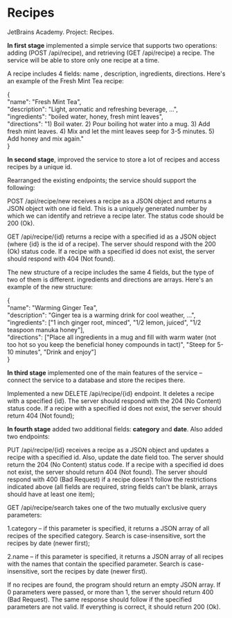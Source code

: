 # Recipes

JetBrains Academy. Project: Recipes.

<b>In first stage</b> implemented a simple service that supports two operations: adding (POST /api/recipe),
and retrieving (GET /api/recipe) a recipe. The service will be able to store only one recipe at a time.

A recipe includes 4 fields: name , description, ingredients, directions. Here's an example of the Fresh Mint Tea recipe:

{</br>
"name": "Fresh Mint Tea",</br>
"description": "Light, aromatic and refreshing beverage, ...",</br>
"ingredients": "boiled water, honey, fresh mint leaves",</br>
"directions": "1) Boil water. 2) Pour boiling hot water into a mug. 3) Add fresh mint leaves. 4) Mix and let the mint
leaves seep for 3-5 minutes. 5) Add honey and mix again."</br>
}

<b>In second stage</b>, improved the service to store a lot of recipes and access recipes by a unique id.

Rearranged the existing endpoints; the service should support the following:

POST /api/recipe/new receives a recipe as a JSON object and returns a JSON object with one id field. This is a uniquely generated number by which we can identify and retrieve a recipe later. The status code should be 200 (Ok).

GET /api/recipe/{id} returns a recipe with a specified id as a JSON object (where {id} is the id of a recipe). The server should respond with the 200 (Ok) status code. If a recipe with a specified id does not exist, the server should respond with 404 (Not found).

The new structure of a recipe includes the same 4 fields, but the type of two of them is different. ingredients and directions are arrays. Here's an example of the new structure:

{</br>
"name": "Warming Ginger Tea",</br>
"description": "Ginger tea is a warming drink for cool weather, ...",</br>
"ingredients": ["1 inch ginger root, minced", "1/2 lemon, juiced", "1/2 teaspoon manuka honey"],</br>
"directions": ["Place all ingredients in a mug and fill with warm water (not too hot so you keep the beneficial honey compounds in tact)", "Steep for 5-10 minutes", "Drink and enjoy"]</br>
}

<b>In third stage</b> implemented one of the main features of the service – connect the service to a database and store 
the recipes there.

Implemented a new DELETE /api/recipe/{id} endpoint. It deletes a recipe with a specified {id}. The server should respond
with the 204 (No Content) status code. If a recipe with a specified id does not exist, the server should return 404 (Not found);

<b>In fourth stage</b> added two additional fields: <b>category</b> and <b>date</b>. Also added two endpoints:

PUT /api/recipe/{id} receives a recipe as a JSON object and updates a recipe with a specified id. Also, update the date field too. The server should return the 204 (No Content) status code. If a recipe with a specified id does not exist, the server should return 404 (Not found). The server should respond with 400 (Bad Request) if a recipe doesn't follow the restrictions indicated above (all fields are required, string fields can't be blank, arrays should have at least one item);

GET /api/recipe/search takes one of the two mutually exclusive query parameters:

1.category – if this parameter is specified, it returns a JSON array of all recipes of the specified category. Search is case-insensitive, sort the recipes by date (newer first);

2.name – if this parameter is specified, it returns a JSON array of all recipes with the names that contain the specified parameter. Search is case-insensitive, sort the recipes by date (newer first).

If no recipes are found, the program should return an empty JSON array. If 0 parameters were passed, or more than 1, the server should return 400 (Bad Request). The same response should follow if the specified parameters are not valid. If everything is correct, it should return 200 (Ok).